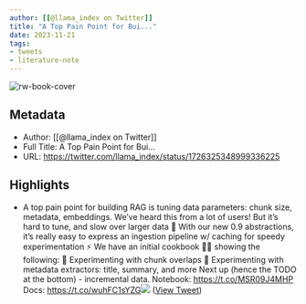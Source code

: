 ```yaml
---
author: [[@llama_index on Twitter]]
title: "A Top Pain Point for Bui..."
date: 2023-11-21
tags: 
- tweets
- literature-note
---
```

![rw-book-cover](https://pbs.twimg.com/profile_images/1623505166996742144/n-PNQGgd.jpg)

## Metadata
- Author: [[@llama_index on Twitter]]
- Full Title: A Top Pain Point for Bui...
- URL: https://twitter.com/llama_index/status/1726325348999336225

## Highlights
- A top pain point for building RAG is tuning data parameters: chunk size, metadata, embeddings.
  We’ve heard this from a lot of users! But it’s hard to tune, and slow over larger data 🐌
  With our new 0.9 abstractions, it’s really easy to express an ingestion pipeline w/ caching for speedy experimentation ⚡️
  We have an initial cookbook 🧑‍🍳 showing the following:
  🧪 Experimenting with chunk overlaps
  🧪 Experimenting with metadata extractors: title, summary, and more
  Next up (hence the TODO at the bottom) - incremental data.
  Notebook: https://t.co/MSR09J4MHP
  Docs: https://t.co/wuhFC1sYZG<img src='https://pbs.twimg.com/media/F_UjjiMbgAArOaG.jpg'/> ([View Tweet](https://twitter.com/llama_index/status/1726325348999336225))
